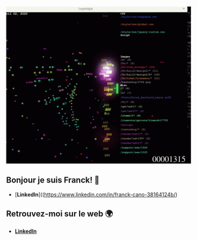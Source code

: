 ![gif](code.gif)
## Bonjour je suis Franck! 👋

- [**LinkedIn**]((https://www.linkedin.com/in/franck-cano-38164124b/)
## Retrouvez-moi sur le web 🌍

- [**LinkedIn**](https://www.linkedin.com/in/hicham-guendouz-578759125/)

    
